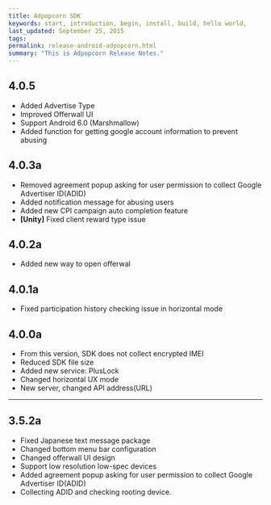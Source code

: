 ```yaml
---
title: Adpopcorn SDK
keywords: start, introduction, begin, install, build, hello world,
last_updated: September 25, 2015
tags: 
permalink: release-android-adpopcorn.html
summary: "This is Adpopcorn Release Notes."
---
```


## 4.0.5
* Added Advertise Type
* Improved Offerwall UI
* Support Android 6.0 (Marshmallow)
* Added function for getting google account information to prevent abusing

## 4.0.3a
* Removed agreement popup asking for user permission to collect Google Advertiser ID(ADID)
* Added notification message for abusing users
* Added new CPI campaign auto completion feature
* **[Unity]** Fixed client reward type issue

## 4.0.2a
* Added new way to open offerwal

## 4.0.1a
* Fixed participation history checking issue in horizontal mode

## 4.0.0a
* From this version, SDK does not collect encrypted IMEI
* Reduced SDK file size
* Added new service: PlusLock
* Changed horizontal UX mode
* New server, changed API address(URL)

---

## 3.5.2a
* Fixed Japanese text message package
* Changed bottom menu bar configuration
* Changed offerwall UI design
* Support low resolution low-spec devices
* Added agreement popup asking for user permission to collect Google Advertiser ID(ADID)
* Collecting ADID and checking rooting device.
